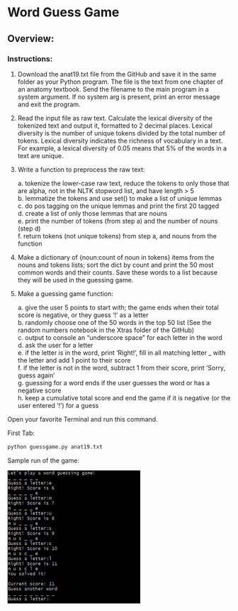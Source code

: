 # Word Guess Game

## Overview:

### Instructions:
1. Download the anat19.txt file from the GitHub and save it in the same folder as your Python program. The file is the text from one chapter of an anatomy textbook. Send the filename to the main program in a system argument. If no system arg is present, print an error message and exit the program.
2. Read the input file as raw text. Calculate the lexical diversity of the tokenized text and output it, formatted to 2 decimal places. Lexical diversity is the number of unique tokens divided by the total number of tokens. Lexical diversity indicates the richness of vocabulary in a text. For example, a lexical diversity of 0.05 means that 5% of the words in a text are unique.
3. Write a function to preprocess the raw text:

    a. tokenize the lower-case raw text, reduce the tokens to only those that are alpha, not in the NLTK stopword list, and have length > 5  
    b. lemmatize the tokens and use set() to make a list of unique lemmas  
    c. do pos tagging on the unique lemmas and print the first 20 tagged  
    d. create a list of only those lemmas that are nouns  
    e. print the number of tokens (from step a) and the number of nouns (step d)  
    f. return tokens (not unique tokens) from step a, and nouns from the function  

4. Make a dictionary of {noun:count of noun in tokens} items from the nouns and tokens lists; sort the dict by count and print the 50 most common words and their counts. Save these words to a list because they will be used in the guessing game.
5. Make a guessing game function:

      a. give the user 5 points to start with; the game ends when their total score is negative, or they guess ‘!’ as a letter  
      b. randomly choose one of the 50 words in the top 50 list (See the random numbers notebook in the Xtras folder of the GitHub)  
      c. output to console an “underscore space” for each letter in the word  
      d. ask the user for a letter  
      e. if the letter is in the word, print ‘Right!’, fill in all matching letter _ with the letter and add 1 point to their score  
      f. if the letter is not in the word, subtract 1 from their score, print ‘Sorry, guess again’  
      g. guessing for a word ends if the user guesses the word or has a negative score  
      h. keep a cumulative total score and end the game if it is negative (or the user entered ‘!’) for a guess  


Open your favorite Terminal and run this command.

First Tab:

```sh
python guessgame.py anat19.txt
```

Sample run of the game:

<img src="sample_run.png" data-canonical-src="https://gyazo.com/eb5c5741b6a9a16c692170a41a49c858.png" width="300" height="300" />